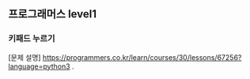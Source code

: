 ## 프로그래머스 level1
### 키패드 누르기
[문제 설명] https://programmers.co.kr/learn/courses/30/lessons/67256?language=python3 .
